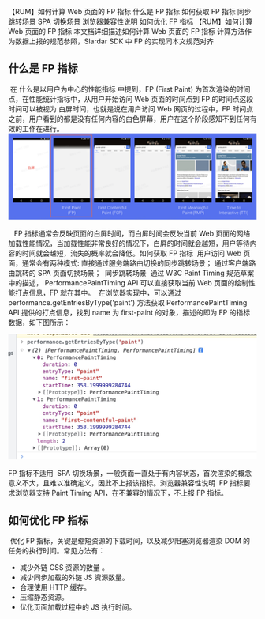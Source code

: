 【RUM】如何计算 Web 页面的 FP 指标
什么是 FP 指标
如何获取 FP 指标
同步跳转场景
SPA 切换场景
浏览器兼容性说明
如何优化 FP 指标
【RUM】如何计算 Web 页面的 FP 指标​
本文档详细描述如何计算 Web 页面的 FP 指标​
计算方法作为数据上报的规范参照，Slardar SDK 中 FP 的实现同本文规范对齐​
​
## 什么是 FP 指标​
​
在 什么是以用户为中心的性能指标 中提到，FP (First Paint) 为首次渲染的时间点，在性能统计指标中，从用户开始访问 Web 页面的时间点到 FP 的时间点这段时间可以被视为 白屏时间，也就是说在用户访问 Web 网页的过程中，FP 时间点之前，用户看到的都是没有任何内容的白色屏幕，用户在这个阶段感知不到任何有效的工作在进行。​
​
​<img src="./assets/fp.png">

​
​
​
FP 指标通常会反映页面的白屏时间，而白屏时间会反映当前 Web 页面的网络加载性能情况，当加载性能非常良好的情况下，白屏的时间就会越短，用户等待内容的时间就会越短，流失的概率就会降低。​
​
如何获取 FP 指标​
​
用户访问 Web 页面，通常会有两种模式:​
​
直接通过服务端路由切换的同步跳转场景；​
通过客户端路由跳转的 SPA 页面切换场景；​
​
同步跳转场景​
​
通过 W3C Paint Timing 规范草案 中的描述， PerformancePaintTiming  API 可以直接获取当前 Web 页面的绘制性能打点信息，FP 就在其中。​
​
在浏览器实现中，可以通过 performance.getEntriesByType('paint') 方法获取 PerformancePaintTiming API 提供的打点信息，找到 name 为 first-paint 的对象，描述的即为 FP 的指标数据，如下图所示：​

<img src="./assets/fp_demo.jpeg">

FP 指标不适用​
​
SPA 切换场景，一般页面一直处于有内容状态，首次渲染的概念意义不大，且难以准确定义，因此不上报该指标。​
​
浏览器兼容性说明​
​
FP 指标要求浏览器支持 Paint Timing API，在不兼容的情况下，不上报 FP 指标。​
​
## 如何优化 FP 指标​
​
优化 FP 指标，关键是缩短资源的下载时间，以及减少阻塞浏览器渲染 DOM 的任务的执行时间。常见方法有：​
​
- 减少外链 CSS 资源的数量 。​
- 减少同步加载的外链 JS 资源数量。​
- 合理使用 HTTP 缓存。​
- 压缩静态资源。​
- 优化页面加载过程中的 JS 执行时间。